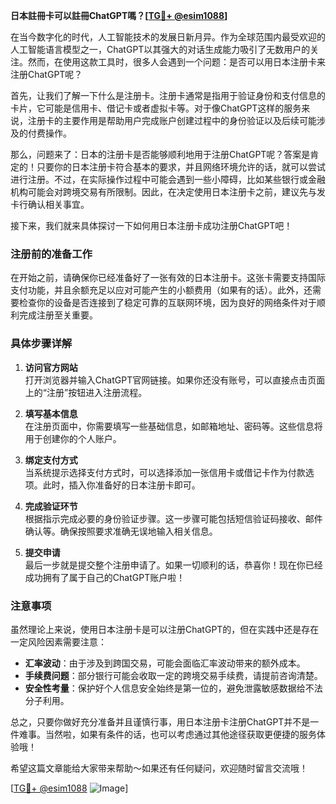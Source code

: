 **日本註冊卡可以註冊ChatGPT嗎？[[TG💪+ @esim1088](https://t.me/s/esim1088)]**

在当今数字化的时代，人工智能技术的发展日新月异。作为全球范围内最受欢迎的人工智能语言模型之一，ChatGPT以其强大的对话生成能力吸引了无数用户的关注。然而，在使用这款工具时，很多人会遇到一个问题：是否可以用日本注册卡来注册ChatGPT呢？

首先，让我们了解一下什么是注册卡。注册卡通常是指用于验证身份和支付信息的卡片，它可能是信用卡、借记卡或者虚拟卡等。对于像ChatGPT这样的服务来说，注册卡的主要作用是帮助用户完成账户创建过程中的身份验证以及后续可能涉及的付费操作。

那么，问题来了：日本的注册卡是否能够顺利地用于注册ChatGPT呢？答案是肯定的！只要你的日本注册卡符合基本的要求，并且网络环境允许的话，就可以尝试进行注册。不过，在实际操作过程中可能会遇到一些小障碍，比如某些银行或金融机构可能会对跨境交易有所限制。因此，在决定使用日本注册卡之前，建议先与发卡行确认相关事宜。

接下来，我们就来具体探讨一下如何用日本注册卡成功注册ChatGPT吧！

### 注册前的准备工作

在开始之前，请确保你已经准备好了一张有效的日本注册卡。这张卡需要支持国际支付功能，并且余额充足以应对可能产生的小额费用（如果有的话）。此外，还需要检查你的设备是否连接到了稳定可靠的互联网环境，因为良好的网络条件对于顺利完成注册至关重要。

### 具体步骤详解

1. **访问官方网站**  
   打开浏览器并输入ChatGPT官网链接。如果你还没有账号，可以直接点击页面上的“注册”按钮进入注册流程。

2. **填写基本信息**  
   在注册页面中，你需要填写一些基础信息，如邮箱地址、密码等。这些信息将用于创建你的个人账户。

3. **绑定支付方式**  
   当系统提示选择支付方式时，可以选择添加一张信用卡或借记卡作为付款选项。此时，插入你准备好的日本注册卡即可。

4. **完成验证环节**  
   根据指示完成必要的身份验证步骤。这一步骤可能包括短信验证码接收、邮件确认等。确保按照要求准确无误地输入相关信息。

5. **提交申请**  
   最后一步就是提交整个注册申请了。如果一切顺利的话，恭喜你！现在你已经成功拥有了属于自己的ChatGPT账户啦！

### 注意事项

虽然理论上来说，使用日本注册卡是可以注册ChatGPT的，但在实践中还是存在一定风险因素需要注意：

- **汇率波动**：由于涉及到跨国交易，可能会面临汇率波动带来的额外成本。
- **手续费问题**：部分银行可能会收取一定的跨境交易手续费，请提前咨询清楚。
- **安全性考量**：保护好个人信息安全始终是第一位的，避免泄露敏感数据给不法分子利用。

总之，只要你做好充分准备并且谨慎行事，用日本注册卡注册ChatGPT并不是一件难事。当然啦，如果有条件的话，也可以考虑通过其他途径获取更便捷的服务体验哦！

希望这篇文章能给大家带来帮助～如果还有任何疑问，欢迎随时留言交流哦！

[[TG💪+ @esim1088](https://t.me/s/esim1088) ![Image](https://i.postimg.cc/4NQfJmqS/Snipaste-2025-05-13-00-14-12.png)]